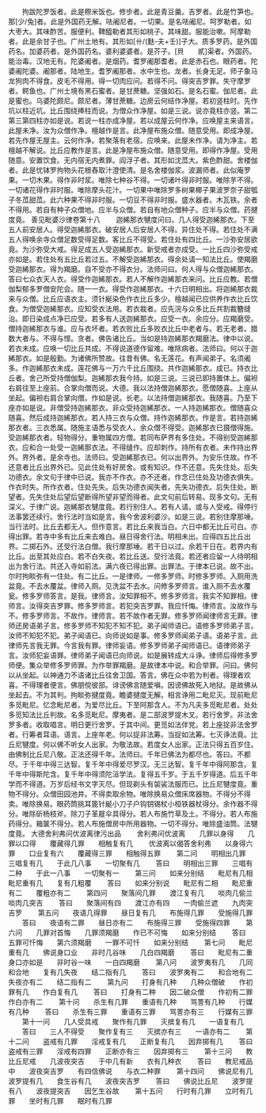 <!-- { "loadSidebar": true } -->
　　拘跋陀罗饭者。此是穄米饭也。修步者。此是青豆羹。吉罗者。此是竹笋也。那[少/兔]者。此是外国药无解。呿阇尼者。一切果。是名呿阇尼。呵罗勒者。如大枣大。其味酢苦。服便利。鞞醯勒者其形如桃子。其味甜。服能治嗽。阿摩勒者。此是余甘子也。广州土地有。其形如[卄/(麩-夫+壬)]子大。质多罗药。是外国药名。加婆药者。是外国药名。婆利婆婆者。是芥子。[貝　　貳]渠者。外国药。能治毒。汉地无有。陀婆阇者。是烟药。耆罗阇那耆者。此是赤石也。眼药者。陀婆阇陀婆。阇那者。陆地生。耆罗阇那者。水中生也。龙者。长身无足。师子象马龙狗肉不得食。皮毛不得用。得一切肉应问。若得不问。得突吉罗罪。失守摩罗者。鳄鱼也。广州土境有黑石蜜者。是甘蔗糖。坚强如石。是名石蜜。伽尼者。此是蜜也。乌婆陀颇尼。颇尼者。薄甘蔗糖。边房云何结作净屋。若初竖柱时。先作坑以柱近坑。比丘围绕捧柱而说。为僧众作净屋。如是三说。说亦竟柱亦竖。第二第三第四柱亦如是说。若说一柱亦成净屋。若以成屋云何作净。应唤屋主来语言。此屋未净。汝为众僧作净。檀越作是言。此净屋布施众僧。随意受用。即成净屋。若先作屋无屋主。云何作净。若聚落有老宿。应唤来。此屋未作净。请为净主。若檀越不解说。比丘应教作是言。此是净屋布施众僧。随意受用。即得作净屋。受用随意。安置饮食。无内宿无内煮罪。阎浮子者。其形如沈苽大。紫色酢甜。舍楼伽者。此是忧钵罗拘物头花根舂取汁澄使清。是名舍楼伽浆。波漏师者。此似庵罗果。一切木果。得作非时浆。唯除七种谷不得。一切诸叶得非时服。唯除芋不得。一切诸花得作非时服。唯除摩头花汁。一切果中唯除罗多树果椰子果波罗奈子甜瓠子冬苽甜苽。此六种果不得非时服。一切豆不得非时服。盛水器者。木瓦铁。余者不得用。若自有种子众僧地。应半与众僧。若自有地众僧种子。应半与众僧。药揵度竟。
善见毗婆沙律卷第十八
　　迦絺那衣犍度问曰。几人得受迦絺那衣。下至五人前安居人。得受迦絺那衣。破安居人后安居人不得。异住处不得。若住处不满五人得唤余寺众僧足数受得足数。客比丘不得受。若住处有四比丘。一沙弥安居欲竟。为沙弥受大戒。得足成五人受迦絺那衣。新受戒者亦成受。一比丘四沙弥受戒亦如是。若住处有五比丘若过五。不解受迦絺那衣。得余处请一知法比丘。使羯磨受迦絺那衣。得为羯磨。自不受亦不得衣分。法师问曰。何人得与众僧迦絺那衣。答曰七众衣天人衣。得受作迦絺那衣。若人不解作迦絺那衣来问。比丘应教。若僧伽梨郁多罗僧安陀会。随一一衣。得受作迦絺那衣。十六日明相出。将迦絺那衣裁来与众僧。比丘应语衣主。须针綖染色作衣比丘多少。檀越闻已应供养作衣比丘饮食。为僧受迦絺那衣。应知受衣法用。若衣裁者。应先浣与众多比丘共割裁簪缝治。即日染成点净已应受。若多有人送迦絺那衣。应受一衣。余应分。应羯磨受。僧持迦絺那衣与谁。应与衣坏者。若衣败比丘多败衣比丘中老者与。若无老者。腊数大者与。不得与悭。贪者。佛告诸比丘。当如是持迦絺那衣羯磨法。律中以说。若衣未成。应唤一切比丘共成。不得说道德作留难。唯除病者。法师曰。何以于迦絺那衣。如是殷勤。为诸佛所赞故。往昔有佛。名无莲花。有声闻弟子。名须阇多。作迦絺那衣未成。莲花佛与一万六千比丘围绕。共作迦絺那衣。成已。持衣比丘者。舍己所受持僧伽梨。迦絺那衣我今持。如是三说。三说已即持置体上。偏袒右肩往至上座前。合掌向僧而说。大德。我以法持僧迦絺那衣。愿僧随喜。上座从坐起。偏袒右肩合掌向僧。作如是说。长老。以法持僧迦絺那衣。我随喜。乃至下座亦如是说。非僧受持迦絺那衣。非众受持迦絺那衣。一人持迦絺那衣。僧随喜众随喜。然后成持迦絺那衣。若人持三衣与众僧。持作迦絺那衣。作是言。若持迦絺那衣者。三衣悉属。随施主语悉与受衣人。余众僧不得受。迦絺那衣已摄僧得施。受迦絺那衣者。轻物得分。重物属四方僧。若同布萨界有多住处。不得别受迦絺那衣。应和合一处受一迦絺那衣法。不得缝作。应却刺作。持所有衣者。未作持出界外。界外者。是余寺也。法师曰。受迦絺那衣已。何以出界外。为安乐住故。作不还意者比丘出界外已。见此住处有好房舍。或有知识。作不还意。先失住处。后失功德衣。余文句于律中已说。我亦不作衣。亦不还者。作念已住处及功德衣俱失。作衣时失。所作衣者。住处先失。后失功德衣闻失者。先失功德衣。后失住处。断望者。先失住处后望后望断得所望非望而得者。此文句前后转易。现多文句。无有深义。于律广说。迦絺那衣犍度竟。若行别住人。若有人请。或与人受戒。得停行法事罢还续行。舍行法时当如是言。我今舍波利婆沙。如是三说。若别住摩那埵。当行法时。比丘去都无人。但作意言。若比丘来我当白。六日中都无比丘可白。亦得出罪。若寺中多有比丘来去难白。昼日得舍行法。明相未出。应得四五比丘出界。二掷石外。还受行法白僧。我行摩那埵。若干日以过。余若干日在。若界内有比丘。出至其处应白。若不白失夜。若比丘送。受行法竟。若还者应留一人待明相出为舍行法。共还入寺如前法。满六夜已得出罪。出罪法。于律本已说。故不出。尔时拘睒弥有一住处。有二比丘。一是律师。一修多罗师。时修多罗师。入厕用洗盆竟。不去水覆盆。律师入厕。见洗盆不去水。问修多罗师言。谁入厕不去水覆瓮。修多罗师答言。是我。律师言。汝知罪相不。修多罗师言。我实不知罪相。律师言。汝得突吉罗罪。修多罗师言。若犯突吉罗罪。我应忏悔。律师言。汝故作与不。修多罗师言。不故作。律师言。若不故作者无罪。修多罗师闻律师言无罪。律师还房语弟子言。修多罗师不知犯不知不犯。弟子闻师语已。语修多罗师弟子言。汝师不知犯不犯。弟子闻语已。向师说如是事。修多罗师闻弟子语。语弟子言。此律师先言我无罪。今言我有罪。律师妄语。修多罗师弟子闻师语已。语律师弟子言。汝师犯妄语罪。律师弟子闻语已向师说。如是展转成大斗诤。律师后得修多罗师便。集众举修多罗师罪。为作举罪羯磨。是故律本中说。和合举罪。问曰。佛何以从坐起。以神通力不语诸比丘往舍卫国。答言。佛在众中若为判者。得理者欢喜。不得理者便言。佛朋傥彼部。诽谤佛言随爱嗔。因谤佛故死入地狱。是故佛从坐起去。不为其判。拘睒弥揵度竟。瞻婆揵度无解。相言诤用二毗尼灭。现前毗尼多觅毗尼。忆念毗尼者。为爱尽比丘。下至阿那含人。不为凡夫多觅毗尼者。处处多觅知法比丘判故。名多觅毗尼。摩夷者。是二部波罗提木叉。若行舍罗。非法舍罗多者。收取唱言。明日更行舍罗。于其中间。更觅如法伴党。若上座捉非法舍罗者。行筹者耳语。语言。上座年老。何以捉非法筹。当捉如法筹。七灭诤法竟。比丘尼犍度。何以佛不听女人出家。为敬法故。若度女人出家。正法只得五百岁住。由佛制比丘尼八敬。正法还得千年。法师曰。千年已佛法为都尽也。答曰。不都尽。于千年中得三达智。复千年中得爱尽罗汉。无三达智。复千年中得阿那含。复千年中得斯陀含。复千年中得须陀洹学法。复得五千岁。于五千岁得道。后五千年学而不得道。万岁后经书文字灭尽。但现剃头有袈裟法服而已。比丘尼犍度竟。重物不得分。众僧田园池井。不得卖取余物。唯除换易众僧床席器物。不得分不得卖。唯除换易。眼药筒挑耳篦针綖小刀子户钩钥锡杖小桓铁器杖得分。余作器不得分。唯除斫杨枝斧。除刀子革屣伞具得分。若人布施竹草及土。不得分。若人布施药得分。箱箧不得分。若人布施僧房中所用器物。一切不得分。唯除盛油筒。法犍度竟。
大德舍利弗问优波离律污出品
　　舍利弗问优波离　　几罪以身得　　几罪以口得　　覆藏得几罪　　相触复有几
　　优波离以偈答舍利弗　　以身得六罪　　口业复有六　　覆藏得三罪　　相触得五罪
　　第二问　　明相出几罪　　三唱复有几　　于此几八事　　一切聚有几
　　答曰　　明相出三罪　　三唱有二种　　于此一八事　　一切聚有一
　　第三问　　如来分别结　　毗尼有几相　　毗尼重有几　　复有几粗覆
　　答曰　　如来分别说　　毗尼有二相　　毗尼重有二　　覆粗亦有二
　　第四问　　聚落间几罪　　渡江复有几　　啖肉几偷兰　　啖肉几突吉
　　答曰　　聚落间有四　　渡江亦有四　　一肉偷兰遮　　九肉突吉罗
　　第五问　　夜语几得罪　　昼日复有几　　布施得几罪　　受施得几罪
　　答曰　　夜语有二罪　　昼日亦有二　　布施得三罪　　受施得四罪
　　第六问　　几罪对首悔　　几罪须羯磨　　作已不可悔　　如来分别结
　　答曰　　五罪可忏悔　　第六须羯磨　　一罪不可忏　　如来分别结
　　第七问　　毗尼重有几　　佛说身口业　　非时几谷味　　几白四羯磨
　　答曰　　毗尼有二重　　身口亦如是　　非时谷一味　　一白四羯磨
　　第八问　　波罗夷有几　　几同和合地　　复有几失夜　　结二指有几
　　答曰　　波罗夷有二　　和合地有二　　失夜亦有二　　结二指有二
　　第九问　　打身有几种　　几种众僧破　　作初罪有几　　作白复有几
　　答曰　　打身有二种　　因二破众僧　　作初有二罪　　作白亦有二
　　第十问　　杀生有几罪　　重语有几种　　骂詈有几种　　行媒有几种
　　答曰　　杀生有三罪　　重语有三罪　　骂詈亦有三　　行媒有三罪
　　第十一问　　几人受具戒　　聚作有几罪　　灭摈复有几　　一语复有几
　　答曰　　三人不得受　　聚作复有三　　灭摈亦有三　　一语亦有二
　　第十二问　　盗戒有几罪　　淫戒复有几　　正断复有几　　因弃掷有几
　　答曰　　盗戒有三罪　　淫戒有四罪　　正断亦有三　　因弃掷有三
　　第十三问　　教比丘尼戒　　几波夜突吉　　于中几有新　　衣有几种衣
　　答曰　　教尼戒品中　　波夜突吉罗　　有四信佛说　　与衣二种罪
　　第十四问　　佛说尼有几　　波罗提有几　　食生谷有几　　波夜突吉罗
　　答曰　　佛说比丘尼　　波罗提有八　　波夜提突吉　　因乞生谷故
　　第十五问　　行时有几罪　　立时有几罪　　坐时有几罪　　眠时有几罪
